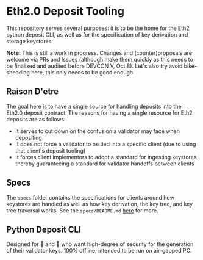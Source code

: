 # Eth2.0 Deposit Tooling

This repository serves several purposes: it is to be the home for the Eth2 python deposit CLI, as well as for the specification of key derivation and storage keystores.

**Note:** This is still a work in progress. Changes and (counter)proposals are welcome via PRs and Issues (although make them quickly as this needs to be finalixed and audited before DEVCON V, Oct 8). Let's also try avoid bike-shedding here, this only needs to be good enough.

## Raison D'etre

The goal here is to have a single source for handling deposits into the Eth2.0 deposit contract. The reasons for having a single resource for Eth2 deposits are as follows:

- It serves to cut down on the confusion a validator may face when depositing
- It does not force a validator to be tied into a specific client (due to using that client's deposit tooling)
- It forces client implementors to adopt a standard for ingesting keystores thereby guaranteeing a standard for validator handoffs between clients

## Specs

The `specs` folder contains the specifications for clients around how keystores are handled as well as how key derivation, the key tree, and key tree traversal works. See the `specs/README.md` [here](specs/README.md) for more.

## Python Deposit CLI

Designed for 🐳 and 🦄 who want high-degree of security for the generation of their validator keys. 100% offline, intended to be run on air-gapped PC.
